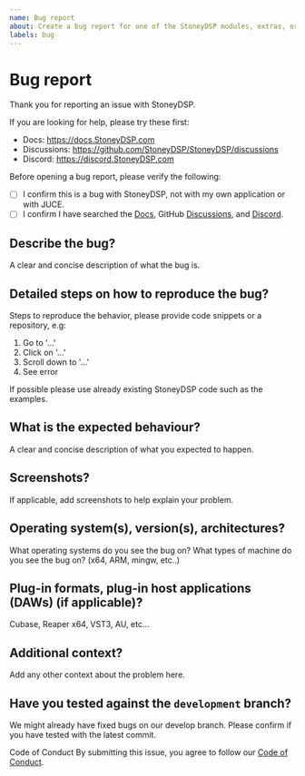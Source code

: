 ```yaml
---
name: Bug report
about: Create a bug report for one of the StoneyDSP modules, extras, or examples.
labels: bug
---
```


# Bug report

Thank you for reporting an issue with StoneyDSP.

If you are looking for help, please try these first:

- Docs: https://docs.StoneyDSP.com
- Discussions: https://github.com/StoneyDSP/StoneyDSP/discussions
- Discord: https://discord.StoneyDSP.com

Before opening a bug report, please verify the following:

- [ ] I confirm this is a bug with StoneyDSP, not with my own application or with JUCE.
- [ ] I confirm I have searched the [Docs](https://docs.stoneydsp.com), GitHub [Discussions](https://github.com/StoneyDSP/StoneyDSP/discussions), and [Discord](https://discord.StoneyDSP.com).

## Describe the bug?

A clear and concise description of what the bug is.

## Detailed steps on how to reproduce the bug?

Steps to reproduce the behavior, please provide code snippets or a repository, e.g:

1. Go to '…'
2. Click on '…'
3. Scroll down to '…'
4. See error

If possible please use already existing StoneyDSP code such as the examples.

## What is the expected behaviour?

A clear and concise description of what you expected to happen.

## Screenshots?

If applicable, add screenshots to help explain your problem.

## Operating system(s), version(s), architectures?

What operating systems do you see the bug on? What types of machine do you see the bug on? (x64, ARM, mingw, etc..)

## Plug-in formats, plug-in host applications (DAWs) (if applicable)?

Cubase, Reaper x64, VST3, AU, etc...

## Additional context?

Add any other context about the problem here.

## Have you tested against the `development` branch?

We might already have fixed bugs on our develop branch. Please confirm if you have tested with the latest commit.

Code of Conduct
By submitting this issue, you agree to follow our [Code of Conduct](https://github.com/StoneyDSP/.github/blob/production/CODE_OF_CONDUCT.md).
